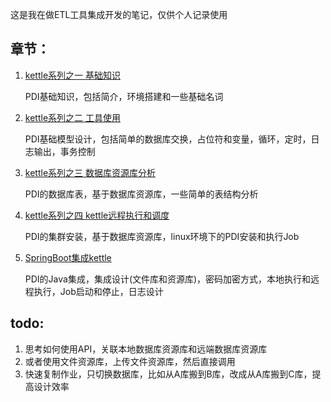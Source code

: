 这是我在做ETL工具集成开发的笔记，仅供个人记录使用

## 章节：

1. [kettle系列之一 基础知识](kettle-01-basicKnowledge.md)

   PDI基础知识，包括简介，环境搭建和一些基础名词

2. [kettle系列之二 工具使用](kettle-02-basicJobDesign.md)

   PDI基础模型设计，包括简单的数据库交换，占位符和变量，循环，定时，日志输出，事务控制

3. [kettle系列之三 数据库资源库分析](kettle-03-databaseAnalysis.md)

   PDI的数据库表，基于数据库资源库，一些简单的表结构分析

4. [kettle系列之四 kettle远程执行和调度](kettle-04-Cluster.md)

   PDI的集群安装，基于数据库资源库，linux环境下的PDI安装和执行Job

5. [SpringBoot集成kettle](kettle-05-intergrateWithJava.md)

   PDI的Java集成，集成设计(文件库和资源库)，密码加密方式，本地执行和远程执行，Job启动和停止，日志设计

## todo: 

1. 思考如何使用API，关联本地数据库资源库和远端数据库资源库
2. 或者使用文件资源库，上传文件资源库，然后直接调用
3. 快速复制作业，只切换数据库，比如从A库搬到B库，改成从A库搬到C库，提高设计效率

